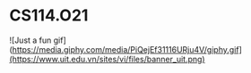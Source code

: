 # CS114.O21
![Just a fun gif](https://media.giphy.com/media/PiQejEf31116URju4V/giphy.gif](https://www.uit.edu.vn/sites/vi/files/banner_uit.png)
